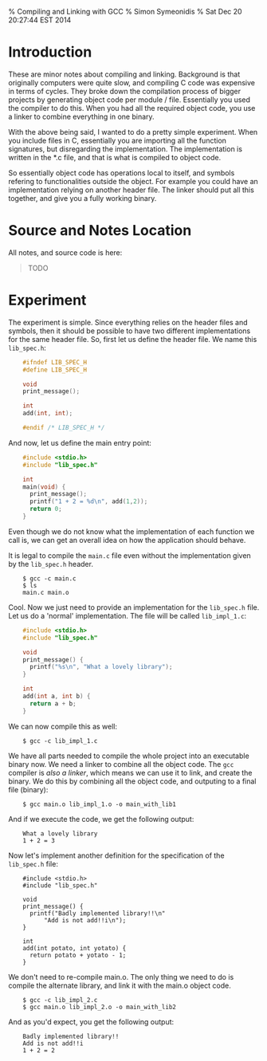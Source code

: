 % Compiling and Linking with GCC
% Simon Symeonidis
% Sat Dec 20 20:27:44 EST 2014

# Introduction

These are minor notes about compiling and linking. Background is that originally
computers were quite slow, and compiling C code was expensive in terms of
cycles. They broke down the compilation process of bigger projects by generating
object code per module / file. Essentially you used the compiler to do this.
When you had all the required object code, you use a linker to combine
everything in one binary.

With the above being said, I wanted to do a pretty simple experiment. When you
include files in C, essentially you are importing all the function signatures,
but disregarding the implementation. The implementation is written in the \*.c
file, and that is what is compiled to object code.

So essentially object code has operations local to itself, and symbols refering
to functionalities outside the object. For example you could have an
implementation relying on another header file. The linker should put all this
together, and give you a fully working binary.

# Source and Notes Location

All notes, and source code is here:

> TODO

# Experiment

The experiment is simple. Since everything relies on the header files and
symbols, then it should be possible to have two different implementations for
the same header file. So, first let us define the header file. We name this
`lib_spec.h`:

~~~~c
    #ifndef LIB_SPEC_H
    #define LIB_SPEC_H

    void
    print_message();

    int
    add(int, int);

    #endif /* LIB_SPEC_H */
~~~~

And now, let us define the main entry point:

~~~~c
    #include <stdio.h>
    #include "lib_spec.h"

    int
    main(void) {
      print_message();
      printf("1 + 2 = %d\n", add(1,2));
      return 0;
    }
~~~~

Even though we do not know what the implementation of each function we call is,
we can get an overall idea on how the application should behave.

It is legal to compile the `main.c` file even without the implementation given
by the `lib_spec.h` header.

~~~~nocode
    $ gcc -c main.c
    $ ls
    main.c main.o
~~~~

Cool. Now we just need to provide an implementation for the `lib_spec.h` file.
Let us do a 'normal' implementation. The file will be called `lib_impl_1.c`:

~~~~c
    #include <stdio.h>
    #include "lib_spec.h"

    void
    print_message() {
      printf("%s\n", "What a lovely library");
    }

    int
    add(int a, int b) {
      return a + b;
    }
~~~~

We can now compile this as well:

~~~~nocode
    $ gcc -c lib_impl_1.c
~~~~

We have all parts needed to compile the whole project into an executable binary
now. We need a linker to combine all the object code. The `gcc` compiler is
_also a linker_, which means we can use it to link, and create the binary. We do
this by combining all the object code, and outputing to a final file (binary):

~~~~nocode
    $ gcc main.o lib_impl_1.o -o main_with_lib1
~~~~

And if we execute the code, we get the following output:

~~~~nocode
    What a lovely library
    1 + 2 = 3
~~~~

Now let's implement another definition for the specification of the `lib_spec.h`
file:

~~~~nocode
    #include <stdio.h>
    #include "lib_spec.h"

    void
    print_message() {
      printf("Badly implemented library!!\n"
          "Add is not add!!i\n");
    }

    int
    add(int potato, int yotato) {
      return potato + yotato - 1;
    }
~~~~

We don't need to re-compile main.o. The only thing we need to do is compile the
alternate library, and link it with the main.o object code.

~~~~nocode
    $ gcc -c lib_impl_2.c
    $ gcc main.o lib_impl_2.o -o main_with_lib2
~~~~

And as you'd expect, you get the following output:

~~~~nocode
    Badly implemented library!!
    Add is not add!!i
    1 + 2 = 2
~~~~

